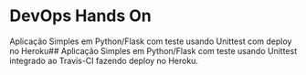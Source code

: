 # DevOps Hands On
Aplicação Simples em Python/Flask com teste usando Unittest com deploy no Heroku## Aplicação Simples em  Python/Flask com teste usando Unittest integrado ao Travis-CI fazendo deploy no Heroku.
